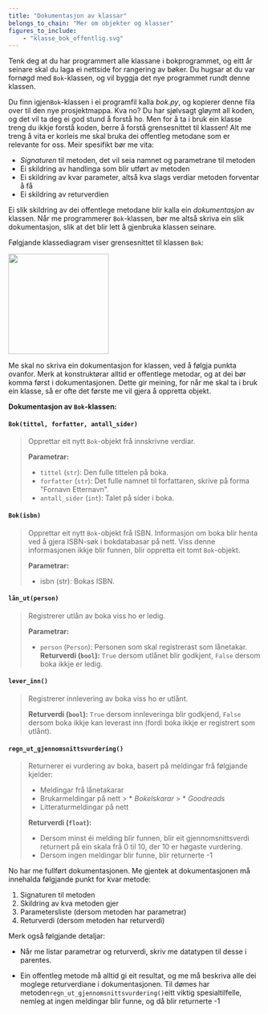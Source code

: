 ```yaml
---
title: "Dokumentasjon av klassar"
belongs_to_chain: "Mer om objekter og klasser"
figures_to_include:
	- "klasse_bok_offentlig.svg"
---
```


Tenk deg at du har programmert alle klassane i bokprogrammet, og eitt år seinare skal du laga ei nettside for rangering av bøker. Du hugsar at du var fornøgd med  `Bok`-klassen, og vil byggja det nye programmet rundt denne klassen.

Du finn igjen`Bok`-klassen i ei programfil kalla *bok.py*, og kopierer denne fila over til den nye prosjektmappa. Kva no? Du har sjølvsagt gløymt all koden, og det vil ta deg ei god stund å forstå ho. Men for å ta i bruk ein klasse treng du ikkje forstå koden, berre å forstå grensesnittet til klassen! Alt me treng å vita er korleis me skal bruka dei offentleg metodane som er relevante for oss. Meir spesifikt bør me vita:

* *Signaturen* til metoden, det vil seia namnet og parametrane til metoden
* Ei skildring av handlinga som blir utført av metoden
* Ei skildring av kvar parameter, altså kva slags verdiar metoden forventar å få
* Ei skildring av returverdien

Ei slik skildring av dei offentlege metodane blir kalla ein *dokumentasjon* av klassen. Når me programmerer `Bok`-klassen, bør me altså skriva ein slik dokumentasjon, slik at det blir lett å gjenbruka klassen seinare.

Følgjande klassediagram viser grensesnittet til klassen `Bok`:

<img src="/media/markdowncontent/assosiated_files/klasse_bok_offentlig.svg" width="200">

Me skal no skriva ein dokumentasjon for klassen, ved å følgja punkta ovanfor. Merk at konstruktørar alltid er offentlege metodar, og at dei bør komma først i dokumentasjonen. Dette gir meining, for når me skal ta i bruk ein klasse, så er ofte det første me vil gjera å oppretta objekt.

**Dokumentasjon av `Bok`-klassen:**

#### `Bok(tittel, forfatter, antall_sider)`

> Opprettar eit nytt `Bok`-objekt frå innskrivne verdiar.
> 
> **Parametrar:**
> 
> * `tittel` (`str`): Den fulle tittelen på boka.
> * `forfatter` (`str`): Det fulle namnet til forfattaren, skrive på forma "Fornavn Etternavn".
> * `antall_sider` (`int`): Talet på sider i boka.

#### `Bok(isbn)`

> Opprettar eit nytt `Bok`-objekt frå ISBN. Informasjon om boka blir henta ved å gjera ISBN-søk i bokdatabasar på nett. Viss denne informasjonen ikkje blir funnen, blir oppretta eit tomt `Bok`-objekt.
> 
> **Parametrar:**
> * isbn (str): Bokas ISBN.

#### `lån_ut(person)`

> Registrerer utlån av boka viss ho er ledig.
> 
> **Parametrar:**
> * `person` (`Person`): Personen som skal registrerast som lånetakar.
> **Returverdi (`bool`):** `True` dersom utlånet blir godkjent, `False` dersom boka ikkje er ledig.

#### `lever_inn()`

> Registrerer innlevering av boka viss ho er utlånt.
> 
> **Returverdi (`bool`):**  `True` dersom innleveringa blir godkjend, `False` dersom boka ikkje kan leverast inn (fordi boka ikkje er registrert som utlånt).

#### `regn_ut_gjennomsnittsvurdering()`

> Returnerer ei vurdering av boka, basert på meldingar frå følgjande kjelder:
> 
> * Meldingar frå lånetakarar
> * Brukarmeldingar på nett
	> * *Bokelskarar*
	> * *Goodreads*
> * Litteraturmeldingar på nett
> 
> **Returverdi (`float`):**
> * Dersom minst éi melding blir funnen, blir eit gjennomsnittsverdi returnert på ein skala frå 0 til 10, der 10 er høgaste vurdering.
> * Dersom ingen meldingar blir funne, blir returnerte -1

No har me fullført dokumentasjonen. Me gjentek at dokumentasjonen må innehalda følgjande punkt for kvar metode:

1. Signaturen til metoden
2. Skildring av kva metoden gjer
3. Parametersliste (dersom metoden har parametrar)
4. Returverdi (dersom metoden har returverdi)
	
Merk også følgjande detaljar:

* Når me listar parametrar og returverdi, skriv me datatypen til desse i parentes.

* Ein offentleg metode må alltid gi eit resultat, og me må beskriva alle dei moglege returverdiane i dokumentasjonen. Til dømes har metoden`regn_ut_gjennomsnittsvurdering()`eitt viktig spesialtilfelle, nemleg at ingen meldingar blir funne, og då blir returnerte -1

